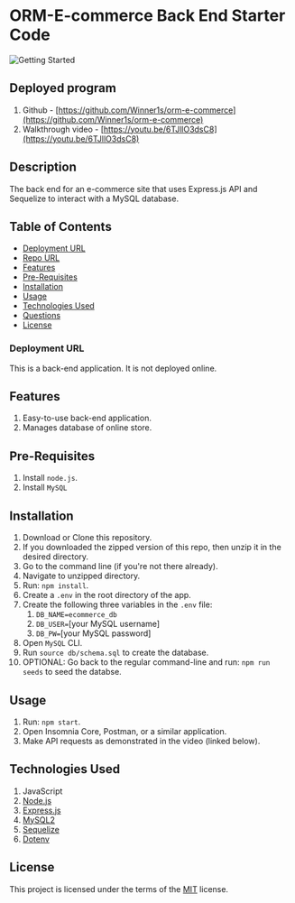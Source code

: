 # ORM-E-commerce Back End Starter Code


![Getting Started](./asset/screenshot.png)

## Deployed program

1. Github - [https://github.com/Winner1s/orm-e-commerce](https://github.com/Winner1s/orm-e-commerce)
2. Walkthrough video - [https://youtu.be/6TJllO3dsC8](https://youtu.be/6TJllO3dsC8)  

## Description
The back end for an e-commerce site that uses Express.js API and Sequelize to interact with a MySQL database.

## Table of Contents
- [Deployment URL](#Deployment-URL)
- [Repo URL](#Repo-URL)
- [Features](#Features)
- [Pre-Requisites](#Pre-Requisites)
- [Installation](#Installation)
- [Usage](#Usage)
- [Technologies Used](#Technologies-Used)
- [Questions](#Questions)
- [License](#License)

### Deployment URL
This is a back-end application. It is not deployed online.

## Features
1. Easy-to-use back-end application.
1. Manages database of online store.

## Pre-Requisites
1. Install `node.js`.
1. Install `MySQL`

## Installation
1. Download or Clone this repository.
1. If you downloaded the zipped version of this repo, then unzip it in the desired directory.
1. Go to the command line (if you're not there already).
1. Navigate to unzipped directory.
1. Run: `npm install`.
1. Create a `.env` in the root directory of the app.
1. Create the following three variables in the `.env` file:
   1. `DB_NAME=ecommerce_db`
   1. `DB_USER=`[your MySQL username]
   1. `DB_PW=`[your MySQL password]
1. Open `MySQL` CLI.
1. Run `source db/schema.sql` to create the database.
1. OPTIONAL: Go back to the regular command-line and run: `npm run seeds` to seed the databse.

## Usage
1. Run: `npm start`.
1. Open Insomnia Core, Postman, or a similar application.
1. Make API requests as demonstrated in the video (linked below).

## Technologies Used
1. JavaScript
1. [Node.js](https://nodejs.org/en/)
1. [Express.js](https://www.npmjs.com/package/express)
1. [MySQL2](https://www.npmjs.com/package/mysql2)
1. [Sequelize](https://www.npmjs.com/package/sequelize)
1. [Dotenv](https://www.npmjs.com/package/dotenv)


## License
This project is licensed under the terms of the [MIT](https://opensource.org/licenses/MIT) license.
